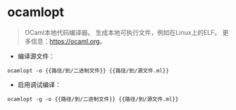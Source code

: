 # ocamlopt

> OCaml本地代码编译器。
> 生成本地可执行文件，例如在Linux上的ELF。
> 更多信息：<https://ocaml.org>。

- 编译源文件：

`ocamlopt -o {{路径/到/二进制文件}} {{路径/到/源文件.ml}}`

- 启用调试编译：

`ocamlopt -g -o {{路径/到/二进制文件}} {{路径/到/源文件.ml}}`